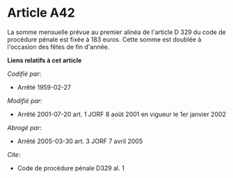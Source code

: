 # Article A42

La somme mensuelle prévue au premier alinéa de l'article D 329 du code de procédure pénale est fixée à 183 euros. Cette somme
est doublée à l'occasion des fêtes de fin d'année.

**Liens relatifs à cet article**

_Codifié par_:

  - Arrêté 1959-02-27

_Modifié par_:

  - Arrêté 2001-07-20 art. 1 JORF 8 août 2001 en vigueur le 1er janvier 2002

_Abrogé par_:

  - Arrêté 2005-03-30 art. 3 JORF 7 avril 2005

_Cite_:

  - Code de procédure pénale D329 al. 1
